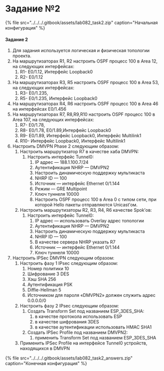# Задание №2

{% file src="../../../.gitbook/assets/lab082\_task2.zip" caption="Начальная конфигурация" %}

#### Задание 2

1. Для задания используется логическая и физическая топологии проекта.
2. На маршрутизаторах R1, R2 настроить OSPF процесс 100 в Аrea 12, на следующих интерфейсах:
   1. R1- E0/1.12, Интерфейс Loopback0
   2. R2- E0/1.12
3. На маршрутизаторах R3, R5 настроить OSPF процесс 100 в Аrea 53, на следующих интерфейсах:
   1. R3- E0/1.235,
   2. R5- E0/1.235, Интерфейс Loopback0
4. На маршрутизаторах R4, R6 настроить OSPF процесс 100 в Аrea 46 на интерфейсах E0/1.456
5. На маршрутизаторах R7, R8,R9,R10 настроить OSPF процесс 100 в Аrea 107, на следующих интерфейсах:
   1. R7- E0/1.78,
   2. R8- E0/1.78, E0/1.89,Интерфейс Loopback0
   3. R9- E0/1.89, Интерфейс Loopback0, Интерфейс Multilink1
   4. R10- Интерфейс Loopback0, Интерфейс Multilink1
6. Настроить DMVPN Phase 2 следующим образом:
   1. Настроить маршрутизатор R7 в качестве хаба DMVPN:
      1. Настроить интерфейс Tunnel0:
         1. IP адрес — 188.1.100.7/24
         2. Аутентификация NHRP — DMVPN2
         3. Настроить динамическую поддержку мультикаста
         4. NHRP ID — 100
         5. Источник — интерфейс Ethernet 0/1.144
         6. Режим — GRE Multipoint
         7. Ключ туннеля 10000
         8. Настроить OSPF процесс 100 в Аrea 0 с типом сети, при которой Hello пакеты отправляются Unicast’ом.
   2. Настроить маршрутизаторы R2, R3, R4, R6 качеcтве Spok’ов:
      1. Настроить интерфейс Tunnel0:
         1. IP адрес — использовать Overlay адрес топологии
         2. Аутентификация NHRP — DMVPN2
         3. Настроить динамическую поддержку мультикаста
         4. NHRP ID — 100
         5. В качестве сервера NHRP указать R7
         6. Источник — интерфейс Ethernet 0/1.144
         7. Ключ туннеля 10000
7. Настроить IPSec DMVPN следующим образом:
   1. Настроить фазу 1 IPsec следующим образом:
      1. Номер политики 10
      2. Шифрование 3 DES
      3. Хэш SHA 256
      4. Аутентификация PSK
      5. Diffie-Hellman 5
      6. Источником для пароля «DMVPN2» должен служить адрес 0.0.0.0/0
   2. Настроить фазу 2 IPsec следующим образом:
      1. Создать Transform Set под названием ESP\_3DES\_SHA:
         1. в качестве протокола использовать ESP
         2. в качестве шифрования 3DES
         3. в качестве аутентификации использовать HMAC SHA1
      2. Создать IPSec Profile под названием DMVPN2:
         1. применить Transform Set под названием ESP\_3DES\_SHA
   3. Применить IPSec Profile на интерфейсе Tunnel0 устройств, находящихся в DMVPN

{% file src="../../../.gitbook/assets/lab082\_task2\_answers.zip" caption="Конечная конфигурация" %}

